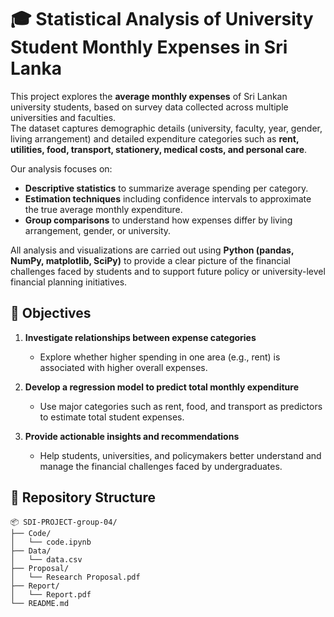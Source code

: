 # 🎓 Statistical Analysis of University Student Monthly Expenses in Sri Lanka  

This project explores the **average monthly expenses** of Sri Lankan university students, based on survey data collected across multiple universities and faculties.  
The dataset captures demographic details (university, faculty, year, gender, living arrangement) and detailed expenditure categories such as **rent, utilities, food, transport, stationery, medical costs, and personal care**.  

Our analysis focuses on:  
- **Descriptive statistics** to summarize average spending per category.  
- **Estimation techniques** including confidence intervals to approximate the true average monthly expenditure.  
- **Group comparisons** to understand how expenses differ by living arrangement, gender, or university.  

All analysis and visualizations are carried out using **Python (pandas, NumPy, matplotlib, SciPy)** to provide a clear picture of the financial challenges faced by students and to support future policy or university-level financial planning initiatives.  

## 🎯 Objectives  

1. **Investigate relationships between expense categories**  
   - Explore whether higher spending in one area (e.g., rent) is associated with higher overall expenses.  

2. **Develop a regression model to predict total monthly expenditure**  
   - Use major categories such as rent, food, and transport as predictors to estimate total student expenses.  

3. **Provide actionable insights and recommendations**  
   - Help students, universities, and policymakers better understand and manage the financial challenges faced by undergraduates.  

## 📁 Repository Structure

```
📦 SDI-PROJECT-group-04/
├── Code/
│   └── code.ipynb
├── Data/
│   └── data.csv
├── Proposal/
│   └── Research Proposal.pdf
├── Report/
│   └── Report.pdf
└── README.md
```
